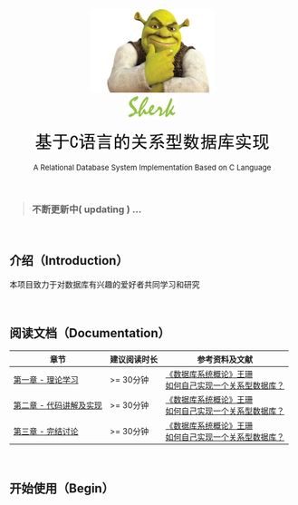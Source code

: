 
<div align="center">

<img width="220px" src="https://github.com/Lvsi-China/Sherk/raw/master/extra/image/logo/sherk.jpeg">

<br/>

<img width="90px" src="https://github.com/Lvsi-China/Sherk/raw/master/extra/image/logo/1.jpg">

</div>

<br/>

<div align="center">
<img height="40px" src="https://github.com/Lvsi-China/Sherk/raw/master/extra/image/logo/2.jpg">
<p><font size=2>A Relational Database System Implementation Based on C Language</font></p>
</div>

<br>

> ### 不断更新中( updating ) ...

<br>

## 介绍（Introduction）
本项目致力于对数据库有兴趣的爱好者共同学习和研究

<br>

## 阅读文档（Documentation）

章节 | 建议阅读时长 | 参考资料及文献
---|---|--
[第一章 - 理论学习](https://github.com/Lvsi-China/Sherk/blob/master/docs/README.section1.index.md) | >= 30分钟 |  [《数据库系统概论》王珊](https://www.zhihu.com/question/38870156)<br> [如何自己实现一个关系型数据库？](https://www.zhihu.com/question/38870156)
[第二章 - 代码讲解及实现](https://github.com/Lvsi-China/Sherk/blob/master/docs/README.section2.index.md) | >= 30分钟 |  [《数据库系统概论》王珊](https://www.zhihu.com/question/38870156)<br> [如何自己实现一个关系型数据库？](https://www.zhihu.com/question/38870156)
[第三章 - 完结讨论](https://github.com/Lvsi-China/Sherk/blob/master/docs/README.section3.index.md) | >= 30分钟 |  [《数据库系统概论》王珊](https://www.zhihu.com/question/38870156)<br> [如何自己实现一个关系型数据库？](https://www.zhihu.com/question/38870156)

<br>

## 开始使用（Begin）

